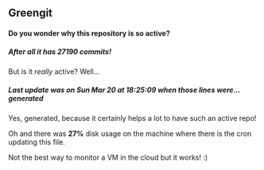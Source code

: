 ## Greengit

#### Do you wonder why this repository is so active?

##### After all it has 27190 commits!

But is it *really* active? Well...

##### Last update was on Sun Mar 20 at 18:25:09 when those lines were... generated

Yes, generated, because it certainly helps a lot to have such an active repo!

Oh and there was **27%** disk usage on the machine
where there is the cron updating this file.

Not the best way to monitor a VM in the cloud but it works! :)
